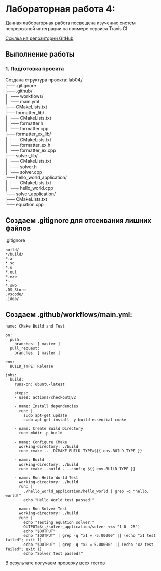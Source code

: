 # Лабораторная работа 4:
Данная лабораторная работа посвещена изучению систем непрерывной интеграции на примере сервиса Travis CI

[Ссылка на репозиторий GitHub](https://github.com/tyrtir/laba04)

## Выполнение работы

### 1. Подготовка проекта

Создана структура проекта:
lab04/<br>
├── .gitignore<br>
├── .github/<br>
│   └── workflows/<br>
│       └── main.yml<br>
├── CMakeLists.txt<br>
├── formatter_lib/<br>
│   ├── CMakeLists.txt<br>
│   ├── formatter.h<br>
│   └── formatter.cpp<br>
├── formatter_ex_lib/<br>
│   ├── CMakeLists.txt<br>
│   ├── formatter_ex.h<br>
│   └── formatter_ex.cpp<br>
├── solver_lib/<br>
│   ├── CMakeLists.txt<br>
│   ├── solver.h<br>
│   └── solver.cpp<br>
├── hello_world_application/<br>
│   ├── CMakeLists.txt<br>
│   └── hello_world.cpp<br>
└── solver_application/<br>
    ├── CMakeLists.txt<br>
    └── equation.cpp<br>
  
## Создаем .gitignore для отсеивания лишних файлов
.gitignore 
```
build/
*/build/
*.a
*.so
*.o
*.out
*.exe
*~
*.swp
.DS_Store
.vscode/
.idea/
```
## Создаем .github/workflows/main.yml:
```
name: CMake Build and Test

on:
  push:
    branches: [ master ]
  pull_request:
    branches: [ master ]

env:
  BUILD_TYPE: Release

jobs:
  build:
    runs-on: ubuntu-latest
    
    steps:
    - uses: actions/checkout@v2

    - name: Install dependencies
      run: |
        sudo apt-get update
        sudo apt-get install -y build-essential cmake

    - name: Create Build Directory
      run: mkdir -p build

    - name: Configure CMake
      working-directory: ./build
      run: cmake .. -DCMAKE_BUILD_TYPE=${{ env.BUILD_TYPE }}

    - name: Build
      working-directory: ./build
      run: cmake --build . --config ${{ env.BUILD_TYPE }}

    - name: Run Hello World Test
      working-directory: ./build
      run: |
        ./hello_world_application/hello_world | grep -q "hello, world!"
        echo "Hello World test passed!"

    - name: Run Solver Test
      working-directory: ./build
      run: |
        echo "Testing equation solver:"
        OUTPUT=$(./solver_application/solver <<< "1 0 -25")
        echo "$OUTPUT"
        echo "$OUTPUT" | grep -q "x1 = -5.00000" || (echo "x1 test failed"; exit 1)
        echo "$OUTPUT" | grep -q "x2 = 5.00000" || (echo "x2 test failed"; exit 1)
        echo "Solver test passed!"
```
В результате получаем проверку всех тестов 
